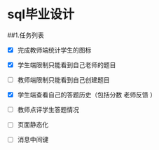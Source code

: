 # sql毕业设计

##1.任务列表
 - [x] 完成教师端统计学生的图标
 - [x] 学生端限制只能看到自己老师的题目
 - [ ] 教师端限制只能看到自己创建题目
 - [x] 学生端查看自己的答题历史（包括分数 老师反馈 ）
 - [ ] 教师点评学生答题情况
 - [ ] 页面静态化 
 - [ ] 消息中间键


